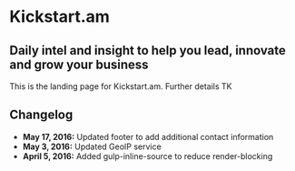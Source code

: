 # Kickstart.am
## Daily intel and insight to help you lead, innovate and grow your business

This is the landing page for Kickstart.am. Further details TK

## Changelog
- __May 17, 2016:__ Updated footer to add additional contact information
- __May 3, 2016:__ Updated GeoIP service
- __April 5, 2016:__ Added gulp-inline-source to reduce render-blocking

